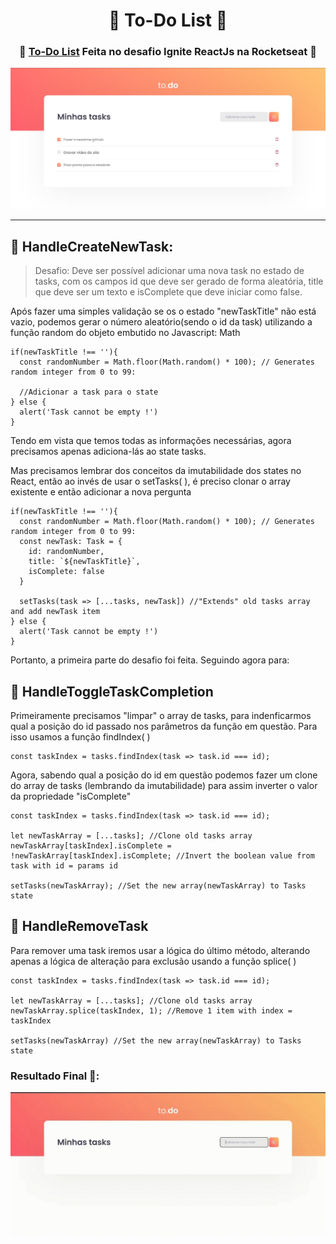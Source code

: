 <!-- Começo/ Apresentação -->
<h1 align="center">📝 To-Do List 📌</h1>
<h3 align="center"> 📌 <a href="https://igorcbraz.github.io/Calculadora/" target="_blank">To-Do List</a> Feita no desafio Ignite ReactJs na Rocketseat 📝</h3>

<!-- Imagens do Projeto -->
<div align="center">
<img src="home.jpg"/> <br>
</div>

<hr></hr> 

<h2 align="left">📝 HandleCreateNewTask:</h2>

> Desafio:
> Deve ser possível adicionar uma nova task no estado de tasks, com os campos id que deve ser gerado de forma aleatória, title que deve ser um texto e isComplete que deve iniciar como false.


<p>Após fazer uma simples validação se os o estado "newTaskTitle" não está vazio, podemos gerar o número aleatório(sendo o id da task) utilizando a função random do objeto embutido no Javascript: Math</p>

```
if(newTaskTitle !== ''){
  const randomNumber = Math.floor(Math.random() * 100); // Generates random integer from 0 to 99:

  //Adicionar a task para o state
} else {
  alert('Task cannot be empty !')
}
```

<p>Tendo em vista que temos todas as informações necessárias, agora precisamos apenas adiciona-lás ao state tasks. </p>
<p>Mas precisamos lembrar dos conceitos da imutabilidade dos states no React, então ao invés de usar o setTasks( ), é preciso clonar o array existente e então adicionar a nova pergunta</p>

```
if(newTaskTitle !== ''){
  const randomNumber = Math.floor(Math.random() * 100); // Generates random integer from 0 to 99:
  const newTask: Task = {
    id: randomNumber,
    title: `${newTaskTitle}`,
    isComplete: false
  } 

  setTasks(task => [...tasks, newTask]) //"Extends" old tasks array and add newTask item
} else {
  alert('Task cannot be empty !')
}
```
<p>Portanto, a primeira parte do desafio foi feita. Seguindo agora para: </p>
<h2>📌 HandleToggleTaskCompletion</h2>
<p>Primeiramente precisamos "limpar" o array de tasks, para indenficarmos qual a posição do id passado nos parâmetros  da função em questão. Para isso usamos a função findIndex( )</p>

```
const taskIndex = tasks.findIndex(task => task.id === id);
```

<p>Agora, sabendo qual a posição do id em questão podemos fazer um clone do array de tasks (lembrando da imutabilidade) para assim inverter o valor da propriedade "isComplete"</p>

```
const taskIndex = tasks.findIndex(task => task.id === id);
    
let newTaskArray = [...tasks]; //Clone old tasks array
newTaskArray[taskIndex].isComplete = !newTaskArray[taskIndex].isComplete; //Invert the boolean value from task with id = params id 

setTasks(newTaskArray); //Set the new array(newTaskArray) to Tasks state
```

<h2>📝 HandleRemoveTask</h2>
</p>Para remover uma task iremos usar a lógica do último método, alterando apenas a lógica de alteração para exclusão usando a função splice( )</p>

```
const taskIndex = tasks.findIndex(task => task.id === id);

let newTaskArray = [...tasks]; //Clone old tasks array
newTaskArray.splice(taskIndex, 1); //Remove 1 item with index = taskIndex

setTasks(newTaskArray) //Set the new array(newTaskArray) to Tasks state
```

<h3>Resultado Final 🥳:</h3>

<img src="video.gif"/>
   
